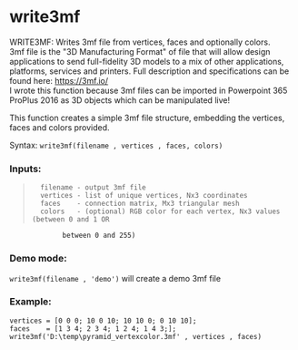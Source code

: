 # write3mf  
WRITE3MF: Writes 3mf file from vertices, faces and optionally colors.  
3mf file is the "3D Manufacturing Format" of file that will allow design applications to send full-fidelity 3D models to a mix of other applications, platforms, services and printers. Full description and specifications can be found here: https://3mf.io/  
I wrote this function because 3mf files can be imported in Powerpoint 365 ProPlus 2016 as 3D objects which can be manipulated live!
  
This function creates a simple 3mf file structure, embedding the vertices, faces and colors provided.  

Syntax: `write3mf(filename , vertices , faces, colors)` 
 
### Inputs:  
>       filename - output 3mf file  
>       vertices - list of unique vertices, Nx3 coordinates  
>       faces    - connection matrix, Mx3 triangular mesh  
>       colors   - (optional) RGB color for each vertex, Nx3 values (between 0 and 1 OR  
                 between 0 and 255)  
 
### Demo mode: 
`write3mf(filename , 'demo')` will create a demo 3mf file  
 
### Example:  
```
vertices = [0 0 0; 10 0 10; 10 10 0; 0 10 10];  
faces    = [1 3 4; 2 3 4; 1 2 4; 1 4 3;];  
write3mf('D:\temp\pyramid_vertexcolor.3mf' , vertices , faces)
```

